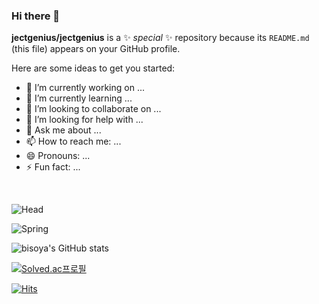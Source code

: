 ### Hi there 👋


**jectgenius/jectgenius** is a ✨ _special_ ✨ repository because its `README.md` (this file) appears on your GitHub profile.

Here are some ideas to get you started:

- 🔭 I’m currently working on ...
- 🌱 I’m currently learning ...
- 👯 I’m looking to collaborate on ...
- 🤔 I’m looking for help with ...
- 💬 Ask me about ...
- 📫 How to reach me: ...
- 😄 Pronouns: ...
- ⚡ Fun fact: ...


<br>


![Head](https://capsule-render.vercel.app/api?type=waving&height=300&color=gradient&text=백엔드%20개발자%20취준하고%20있는%20심재람입니다.&fontAlign=50&fontSize=40)

![Spring](https://img.shields.io/badge/spring-6DB33F.svg?&style=for-the-badge&logo=spring&logoColor=white)

![bisoya's GitHub stats](https://github-readme-stats.vercel.app/api?username=bisoya&show_icons=true&theme=transparent)

[![Solved.ac프로필](http://mazassumnida.wtf/api/generate_badge?boj={jkl9087})](https://solved.ac/{handle})

[![Hits](https://hits.seeyoufarm.com/api/count/incr/badge.svg?url=https%3A%2F%2Fgithub.com%2Fjectgenius&count_bg=%2379C83D&title_bg=%23555555&icon=&icon_color=%23E7E7E7&title=hits&edge_flat=false)](https://hits.seeyoufarm.com)

